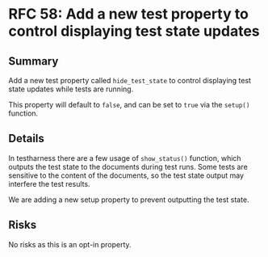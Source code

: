 # RFC 58: Add a new test property to control displaying test state updates

## Summary

Add a new test property called `hide_test_state` to control displaying
test state updates while tests are running.

This property will default to `false`, and can be set to `true` via the `setup()` function.

## Details

In testharness there are a few usage of `show_status()` function,
which outputs the test state to the documents during test
runs. Some tests are sensitive to the content of the documents,
so the test state output may interfere the test results.

We are adding a new setup property to prevent outputting the
test state.

## Risks

No risks as this is an opt-in property.
